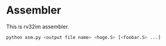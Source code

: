 # Assembler

This is rv32im assembler.

```sh
python asm.py <output file name> <hoge.S> [<foobar.S> ...]
```

